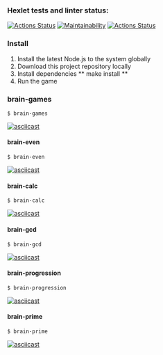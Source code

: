 ### Hexlet tests and linter status:
[![Actions Status](https://github.com/nbadin/frontend-project-lvl1/workflows/hexlet-check/badge.svg)](https://github.com/nbadin/frontend-project-lvl1/actions)  [![Maintainability](https://api.codeclimate.com/v1/badges/85e0fca1725a28e46089/maintainability)](https://codeclimate.com/github/nbadin/frontend-project-lvl1/maintainability)  [![Actions Status](https://github.com/nbadin/frontend-project-lvl1/actions/workflows/linter.yml/badge.svg)](https://github.com/nbadin/frontend-project-lvl1/actions)

### Install
1. Install the latest Node.js to the system globally
1. Download this project repository locally
1. Install dependencies ** make install **
1. Run the game

### brain-games
```
$ brain-games
```
[![asciicast](https://asciinema.org/a/nHsqBoZhJ9y6pxptNKB5km1oQ.svg)](https://asciinema.org/a/nHsqBoZhJ9y6pxptNKB5km1oQ)

#### brain-even
```
$ brain-even
```
[![asciicast](https://asciinema.org/a/BNS508jOpCAzgMyhYX6iRLtdK.svg)](https://asciinema.org/a/BNS508jOpCAzgMyhYX6iRLtdK)

#### brain-calc
```
$ brain-calc
```
[![asciicast](https://asciinema.org/a/ucMsfrf4T47y8ixTFerhH82cV.svg)](https://asciinema.org/a/ucMsfrf4T47y8ixTFerhH82cV)

#### brain-gcd
```
$ brain-gcd
```
[![asciicast](https://asciinema.org/a/l4nuhfvrTVs0yslqmrE7KAMUG.svg)](https://asciinema.org/a/l4nuhfvrTVs0yslqmrE7KAMUG)

#### brain-progression
```
$ brain-progression
```
[![asciicast](https://asciinema.org/a/Qg4Aj4uskBnE7wyf7HRDUW72A.svg)](https://asciinema.org/a/Qg4Aj4uskBnE7wyf7HRDUW72A)

#### brain-prime
```
$ brain-prime
```
[![asciicast](https://asciinema.org/a/DrCZrorKMcsRlttVK63SsvDyD.svg)](https://asciinema.org/a/DrCZrorKMcsRlttVK63SsvDyD)